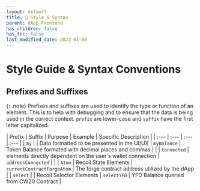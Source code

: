 ```yaml
---
layout: default
title: 📄 Style & Syntax
parent: dApp Frontend
has_children: false
has_toc: false
last_modified_date: 2023-01-08
---
```


# Style Guide & Syntax Conventions

## Prefixes and Suffixes

{: .note}
Prefixes and suffixes are used to identify the type or function of an element. This is to help with debugging and to ensure that the data is being used in the correct context.
`prefix` are lower-case and `suffix` have the first letter capitalized.

| Prefix | Suffix | Purpose | Example | Specific Description |
| :--- | :--- | :--- | :--- |
| `my` |  | Data formatted to be presented in the UI/UX | `myBalance` | Token Balance formated with decimal places and commas |
|  | `Connected` | elements directly dependent on the user's wallet connection | `addressConnected` |
| | `Atom` | Recoil State Elements | `currentContractForgeAtom` | The forge contract address utilized by the dApp |
| `select` | | Recoil Selector Elements | `selectYFD` | YFD Balance queried from CW20 Contract |

